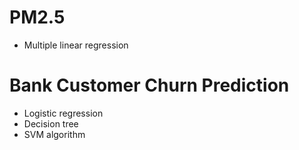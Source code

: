   # PM2.5 
   * Multiple linear regression
  # Bank Customer Churn Prediction 
   * Logistic regression
   * Decision tree
   * SVM algorithm
